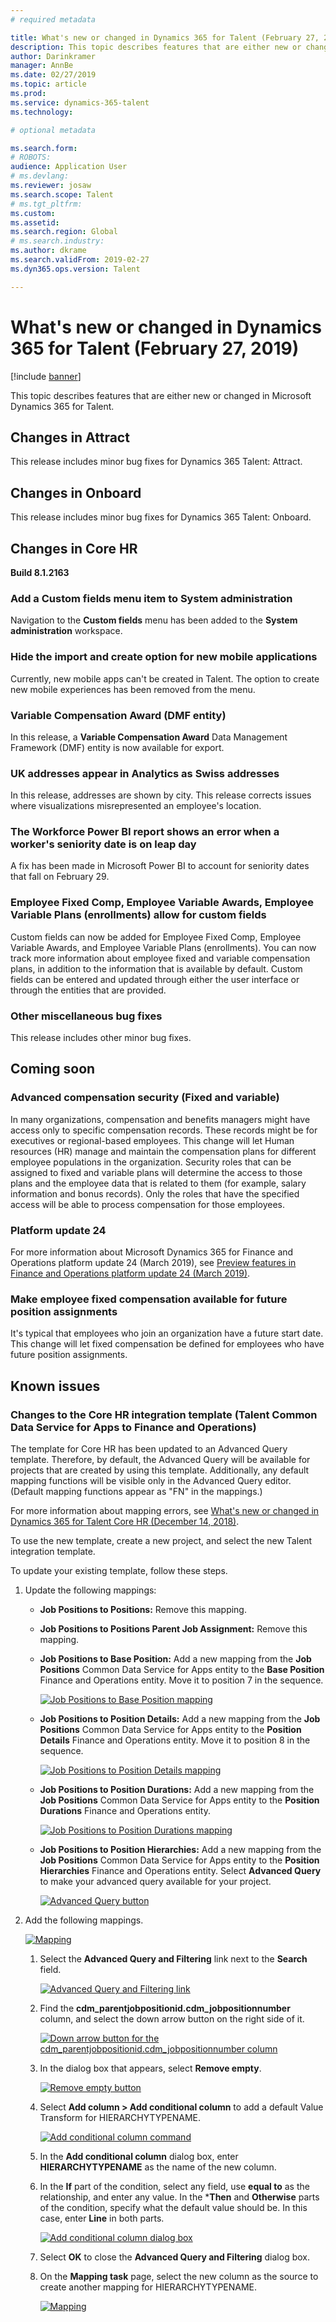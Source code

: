 ```yaml
---
# required metadata

title: What's new or changed in Dynamics 365 for Talent (February 27, 2019)
description: This topic describes features that are either new or changed in Microsoft Dynamics 365 for Talent.
author: Darinkramer
manager: AnnBe
ms.date: 02/27/2019
ms.topic: article
ms.prod: 
ms.service: dynamics-365-talent
ms.technology: 

# optional metadata

ms.search.form: 
# ROBOTS: 
audience: Application User
# ms.devlang: 
ms.reviewer: josaw
ms.search.scope: Talent
# ms.tgt_pltfrm: 
ms.custom: 
ms.assetid: 
ms.search.region: Global
# ms.search.industry: 
ms.author: dkrame
ms.search.validFrom: 2019-02-27
ms.dyn365.ops.version: Talent

---
```

# What's new or changed in Dynamics 365 for Talent (February 27, 2019)

[!include [banner](includes/banner.md)]

This topic describes features that are either new or changed in Microsoft Dynamics 365 for Talent.

## Changes in Attract

This release includes minor bug fixes for Dynamics 365 Talent: Attract.

## Changes in Onboard

This release includes minor bug fixes for Dynamics 365 Talent: Onboard.

## Changes in Core HR

**Build 8.1.2163**

### Add a Custom fields menu item to System administration

Navigation to the **Custom fields** menu has been added to the **System administration** workspace.

### Hide the import and create option for new mobile applications

Currently, new mobile apps can't be created in Talent. The option to create new mobile experiences has been removed from the menu.

### Variable Compensation Award (DMF entity)

In this release, a **Variable Compensation Award** Data Management Framework (DMF) entity is now available for export.

### UK addresses appear in Analytics as Swiss addresses

In this release, addresses are shown by city. This release corrects issues where visualizations misrepresented an employee's location.

### The Workforce Power BI report shows an error when a worker's seniority date is on leap day

A fix has been made in Microsoft Power BI to account for seniority dates that fall on February 29.

### Employee Fixed Comp, Employee Variable Awards, Employee Variable Plans (enrollments) allow for custom fields

Custom fields can now be added for Employee Fixed Comp, Employee Variable Awards, and Employee Variable Plans (enrollments). You can now track more information about employee fixed and variable compensation plans, in addition to the information that is available by default. Custom fields can be entered and updated through either the user interface or through the entities that are provided.

### Other miscellaneous bug fixes

This release includes other minor bug fixes.

## Coming soon

### Advanced compensation security (Fixed and variable)

In many organizations, compensation and benefits managers might have access only to specific compensation records. These records might be for executives or regional-based employees. This change will let Human resources (HR) manage and maintain the compensation plans for different employee populations in the organization. Security roles that can be assigned to fixed and variable plans will determine the access to those plans and the employee data that is related to them (for example, salary information and bonus records). Only the roles that have the specified access will be able to process compensation for those employees.

### Platform update 24

For more information about Microsoft Dynamics 365 for Finance and Operations platform update 24 (March 2019), see [Preview features in Finance and Operations platform update 24 (March 2019)](https://docs.microsoft.com/dynamics365/unified-operations/fin-and-ops/get-started/whats-new-platform-update-24).

### Make employee fixed compensation available for future position assignments

It's typical that employees who join an organization have a future start date. This change will let fixed compensation be defined for employees who have future position assignments.

## Known issues

### Changes to the Core HR integration template (Talent Common Data Service for Apps to Finance and Operations)

The template for Core HR has been updated to an Advanced Query template. Therefore, by default, the Advanced Query will be available for projects that are created by using this template. Additionally, any default mapping functions will be visible only in the Advanced Query editor. (Default mapping functions appear as "FN" in the mappings.)

For more information about mapping errors, see [What's new or changed in Dynamics 365 for Talent Core HR (December 14, 2018)](https://docs.microsoft.com/dynamics365/unified-operations/talent/whats-new-talent-december-14).

To use the new template, create a new project, and select the new Talent integration template.

To update your existing template, follow these steps.

1. Update the following mappings:

    - **Job Positions to Positions:** Remove this mapping.
    - **Job Positions to Positions Parent Job Assignment:** Remove this mapping.
    - **Job Positions to Base Position:** Add a new mapping from the **Job Positions** Common Data Service for Apps entity to the **Base Position** Finance and Operations entity. Move it to position 7 in the sequence.

        [![Job Positions to Base Position mapping](./media/CDS-Mapping1.png)](./media/CDS-Mapping1.png)

    - **Job Positions to Position Details:** Add a new mapping from the **Job Positions** Common Data Service for Apps entity to the **Position Details** Finance and Operations entity. Move it to position 8 in the sequence.

        [![Job Positions to Position Details mapping](./media/CDS-Mapping2.png)](./media/CDS-Mapping2.png)

    - **Job Positions to Position Durations:** Add a new mapping from the **Job Positions** Common Data Service for Apps entity to the **Position Durations** Finance and Operations entity.

        [![Job Positions to Position Durations mapping](./media/CDS-Mapping3.png)](./media/CDS-Mapping3.png)

    - **Job Positions to Position Hierarchies:** Add a new mapping from the **Job Positions** Common Data Service for Apps entity to the **Position Hierarchies** Finance and Operations entity. Select **Advanced Query** to make your advanced query available for your project.

       [![Advanced Query button](./media/CDS-Advanced-Query.png)](./media/CDS-Advanced-Query.png)

2. Add the following mappings.

    [![Mapping](./media/CDS-Mapping4.png)](./media/CDS-Mapping4.png)

    1. Select the **Advanced Query and Filtering** link next to the **Search** field.

        [![Advanced Query and Filtering link](./media/Advanced-query-and-filtering.png)](./media/Advanced-query-and-filtering.png)

    2. Find the **cdm_parentjobpositionid.cdm_jobpositionnumber** column, and select the down arrow button on the right side of it.

        [![Down arrow button for the cdm_parentjobpositionid.cdm_jobpositionnumber column](./media/Find-CDM-Parent.png)](./media/Find-CDM-Parent.png)

    3. In the dialog box that appears, select **Remove empty**.

        [![Remove empty button](./media/Remove-empty.png)](./media/Remove-empty.png)

    4. Select **Add column \> Add conditional column** to add a default Value Transform for HIERARCHYTYPENAME.

        [![Add conditional column command](./media/Add-column.png)](./media/Add-column.png)

    5. In the **Add conditional column** dialog box, enter **HIERARCHYTYPENAME** as the name of the new column.
    6. In the **If** part of the condition, select any field, use **equal to** as the relationship, and enter any value. In the ***Then** and **Otherwise** parts of the condition, specify what the default value should be. In this case, enter **Line** in both parts.

        [![Add conditional column dialog box](./media/Add-conditional-column.png)](./media/Add-conditional-column.png)

    7. Select **OK** to close the **Advanced Query and Filtering** dialog box.
    8. On the **Mapping task** page, select the new column as the source to create another mapping for HIERARCHYTYPENAME.

        [![Mapping](./media/CDS-Mapping5.png)](./media/CDS-Mapping5.png)
